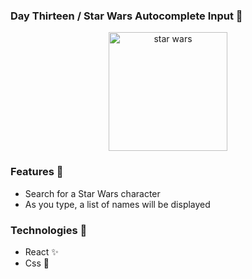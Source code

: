 ### Day Thirteen / Star Wars Autocomplete Input 🌌

<p  align="center">
<img  src="https://media.giphy.com/media/K9yzeKyvvva9i/giphy.gif"  height="190" alt="star wars">
</p>

### Features 👾 
* Search for a Star Wars character
* As you type, a list of names will be displayed

### Technologies :mag_right:
* React :sparkles:
* Css :nail_care:

